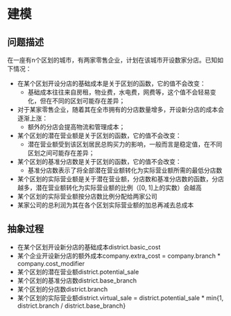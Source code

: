 # 建模

## 问题描述

在一座有n个区划的城市，有两家零售企业，计划在该城市开设数家分店。已知如下情况：

* 在某个区划开设分店的基础成本是关于区划的函数，它的值不会改变：
    * 基础成本往往来自房租，物业费，水电费，网费等，这个值不会轻易变化，但在不同的区划可能存在差异；
* 对于某家零售企业，随着其在全市拥有的分店数量增多，开设新分店的成本会逐渐上涨：
    * 额外的分店会提高物流和管理成本；
* 某个区划的潜在营业额是关于区划的函数，它的值不会改变：
    * 潜在营业额受到该区划居民总购买力的影响，一般而言是稳定值，在不同区划之间可能存在差异；
* 某个区划的基准分店数是关于区划的函数，它的值不会改变：
    * 基准分店数表示了将全部潜在营业额转化为实际营业额所需的最低分店数
* 某个区划的实际营业额是关于潜在营业额，分店数和基准分店数的函数，分店越多，潜在营业额转化为实际营业额的比例（[0, 1]上的实数）会越高
* 某个区划的实际营业额按分店数比例分配给两家公司
* 某家公司的总利润为其在各个区划实际营业额的加总再减去总成本

## 抽象过程

* 在某个区划开设新分店的基础成本district.basic_cost
* 某个企业开设新分店的额外成本company.extra_cost = company.branch * company.cost_modifier
* 某个区划的潜在营业额district.potential_sale
* 某个区划的基准分店数district.base_branch
* 某个区划的分店数district.branch
* 某个区划的实际营业额district.virtual_sale = district.potential_sale * min{1, district.branch / district.base_branch}
